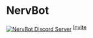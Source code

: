 # NervBot

<a href="https://discord.gg/CkwbzSy"><img src="https://discordapp.com/api/guilds/369655902543937536/embed.png?style=banner2" alt="NervBot Discord Server" align="middle"/></a>
[Invite](https://discordapp.com/oauth2/authorize?client_id=369662163780108288&scope=bot)
